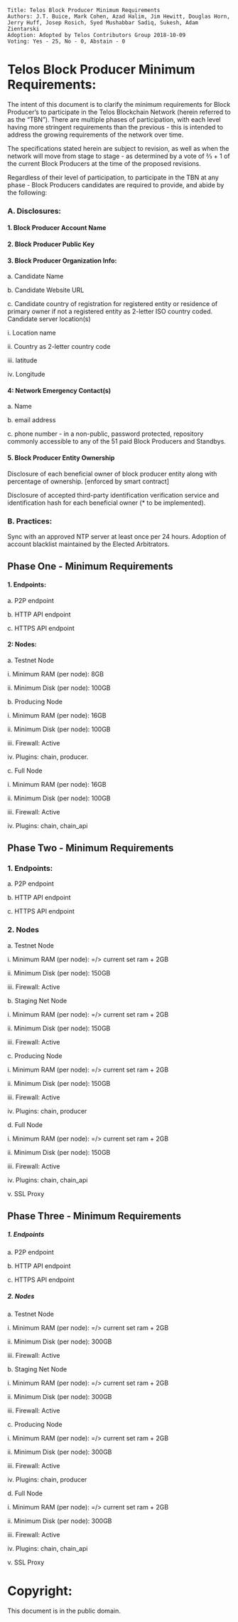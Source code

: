    Title: Telos Block Producer Minimum Requirements
    Authors: J.T. Buice, Mark Cohen, Azad Halim, Jim Hewitt, Douglas Horn, Jerry Huff, Josep Rosich, Syed Mushabbar Sadiq, Sukesh, Adam Zientarski
    Adoption: Adopted by Telos Contributors Group 2018-10-09
    Voting: Yes - 25, No - 0, Abstain - 0


# Telos Block Producer Minimum Requirements:
 
The intent of this document is to clarify the minimum requirements for Block Producer’s to participate in the Telos Blockchain Network (herein referred to as the “TBN”). There are multiple phases of participation, with each level having more stringent requirements than the previous - this is intended to address the growing requirements of the network over time.

The specifications stated herein are subject to revision, as well as when the network will move from stage to stage - as determined by a vote of  ⅔ + 1 of the current Block Producers at the time of the proposed revisions.

Regardless of their level of participation, to participate in the TBN at any phase - Block Producers candidates are required to provide, and abide by the following:

### A. Disclosures:

#### 1.  Block Producer Account Name

#### 2.  Block Producer Public Key

#### 3.  Block Producer Organization Info:

a. Candidate Name
          
b. Candidate Website URL
          
c. Candidate country of registration for registered entity or residence of primary owner if not a registered entity as 2-letter ISO country coded. Candidate server location(s)
         
i. Location name
                      
ii. Country as 2-letter country code
                      
iii. latitude
                      
iv. Longitude
                      
#### 4: Network Emergency Contact(s)

a. Name
          
b. email address
          
c. phone number - in a non-public, password protected, repository commonly accessible to any of the 51 paid Block Producers and Standbys.

#### 5. Block Producer Entity Ownership

Disclosure of each beneficial owner of block producer entity along with percentage of ownership. [enforced by smart contract]

Disclosure of accepted third-party identification verification service and identification hash for each beneficial owner (* to be implemented).

### B. Practices:

Sync with an approved NTP server at least once per 24 hours.
Adoption of account blacklist maintained by the Elected Arbitrators.  


## Phase One - Minimum Requirements

#### 1. Endpoints: 

a. P2P endpoint 
          
b. HTTP API endpoint
          
c. HTTPS API endpoint

#### 2: Nodes: 

a.  Testnet Node

i. Minimum RAM (per node): 8GB
          
ii. Minimum Disk (per node): 100GB
   
b.  Producing Node

i. Minimum RAM (per node): 16GB
          
ii. Minimum Disk (per node): 100GB
          
iii. Firewall: Active
            
iv. Plugins: chain, producer.
      
c.  Full Node 

i. Minimum RAM (per node): 16GB
          
ii. Minimum Disk (per node): 100GB
          
iii. Firewall: Active
            
iv. Plugins: chain, chain_api
 
 
## Phase Two - Minimum Requirements
 
### 1. Endpoints:        	

a. P2P endpoint 

b. HTTP API endpoint
          
c. HTTPS API endpoint
 
### 2. Nodes

a.  Testnet Node

i. Minimum RAM (per node):  =/> current set ram + 2GB 
          
ii. Minimum Disk (per node): 150GB
          
iii. Firewall: Active
 
b.  Staging Net Node

i. Minimum RAM (per node): =/> current set ram + 2GB
          
ii. Minimum Disk (per node): 150GB
          
iii. Firewall: Active
 
c.  Producing Node

i. Minimum RAM (per node): =/> current set ram + 2GB
          
ii. Minimum Disk (per node): 150GB
          
iii. Firewall: Active

iv. Plugins: chain, producer
          	
d.  Full Node 

i. Minimum RAM (per node): =/> current set ram + 2GB
          
ii. Minimum Disk (per node): 150GB
          
iii. Firewall: Active
          
iv. Plugins: chain, chain_api

v. SSL Proxy


## Phase Three - Minimum Requirements

##### 1. Endpoints
 
a. P2P endpoint 
  
b. HTTP API endpoint
          
c. HTTPS API endpoint
 
##### 2. Nodes

a.  Testnet Node

i. Minimum RAM (per node):  =/> current set ram + 2GB
          
ii. Minimum Disk (per node): 300GB
          
iii. Firewall: Active
 
b.  Staging Net Node

i. Minimum RAM (per node):  =/> current set ram + 2GB
          
ii. Minimum Disk (per node): 300GB
          
iii. Firewall: Active
            
c.  Producing Node

i. Minimum RAM (per node):  =/> current set ram + 2GB
          
ii. Minimum Disk (per node): 300GB
          
iii. Firewall: Active
          
iv. Plugins: chain, producer

d.  Full Node 

i. Minimum RAM (per node): =/> current set ram + 2GB
          
ii. Minimum Disk (per node): 300GB
          
iii. Firewall: Active
          
iv. Plugins: chain, chain_api
  
v. SSL Proxy

# Copyright:

This document is in the public domain.

